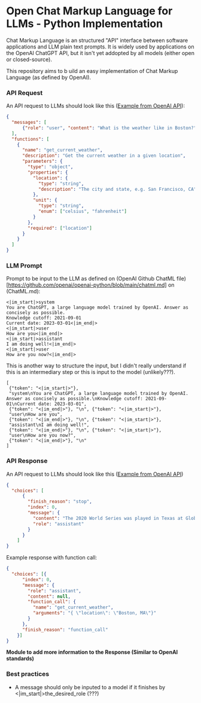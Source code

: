 # Open Chat Markup Language for LLMs - Python Implementation

Chat Markup Language is an structured "API" interface between software applications and LLM plain text prompts. It is widely used by applications on the OpenAI ChatGPT API, but it isn't yet addopted by all models (either open or closed-source).

This repository aims to b uild an easy implementation of Chat Markup Language (as defined by OpenAI).

### API Request
An API request to LLMs should look like this ([Example from OpenAI API](https://openai.com/blog/function-calling-and-other-api-updates)):
```json
{
  "messages": [
      {"role": "user", "content": "What is the weather like in Boston?"}
  ],
  "functions": [
    {
      "name": "get_current_weather",
      "description": "Get the current weather in a given location",
      "parameters": {
        "type": "object",
        "properties": {
          "location": {
            "type": "string",
            "description": "The city and state, e.g. San Francisco, CA"
          },
          "unit": {
            "type": "string",
            "enum": ["celsius", "fahrenheit"]
          }
        },
        "required": ["location"]
      }
    }
  ]
}
```

### LLM Prompt

Prompt to be input to the LLM as defined on (OpenAI Github ChatML file)[https://github.com/openai/openai-python/blob/main/chatml.md] on (ChatML.md):

```
<|im_start|>system
You are ChatGPT, a large language model trained by OpenAI. Answer as concisely as possible.
Knowledge cutoff: 2021-09-01
Current date: 2023-03-01<|im_end|>
<|im_start|>user
How are you<|im_end|>
<|im_start|>assistant
I am doing well!<|im_end|>
<|im_start|>user
How are you now?<|im_end|>
```

This is another way to structure the input, but I didn't really understand if this is an intermediary step or this is input to the model (unlikely???).

```
[
 {"token": "<|im_start|>"},
 "system\nYou are ChatGPT, a large language model trained by OpenAI. Answer as concisely as possible.\nKnowledge cutoff: 2021-09-01\nCurrent date: 2023-03-01",
 {"token": "<|im_end|>"}, "\n", {"token": "<|im_start|>"},
 "user\nHow are you",
 {"token": "<|im_end|>"}, "\n", {"token": "<|im_start|>"},
 "assistant\nI am doing well!",
 {"token": "<|im_end|>"}, "\n", {"token": "<|im_start|>"},
 "user\nHow are you now?",
 {"token": "<|im_end|>"}, "\n"
]
```

### API Response
An API request to LLMs should look like this ([Example from OpenAI API](https://openai.com/blog/function-calling-and-other-api-updates))
```json
{
  "choices": [
      {
        "finish_reason": "stop",
        "index": 0,
        "message": {
          "content": "The 2020 World Series was played in Texas at Globe Life Field in Arlington.",
          "role": "assistant"
        }
      }
    ]
}
```

Example response with function call:
```json
{ 
  "choices": [{
      "index": 0,
      "message": {
        "role": "assistant",
        "content": null,
        "function_call": {
          "name": "get_current_weather",
          "arguments": "{ \"location\": \"Boston, MA\"}"
        }
      },
      "finish_reason": "function_call"
    }]
}
```

**Module to add more information to the Response (Similar to OpenAI standards)**

### Best practices
- A message should only be inputed to a model if it finishes by <|im_start|>the_desired_role (???)
  
